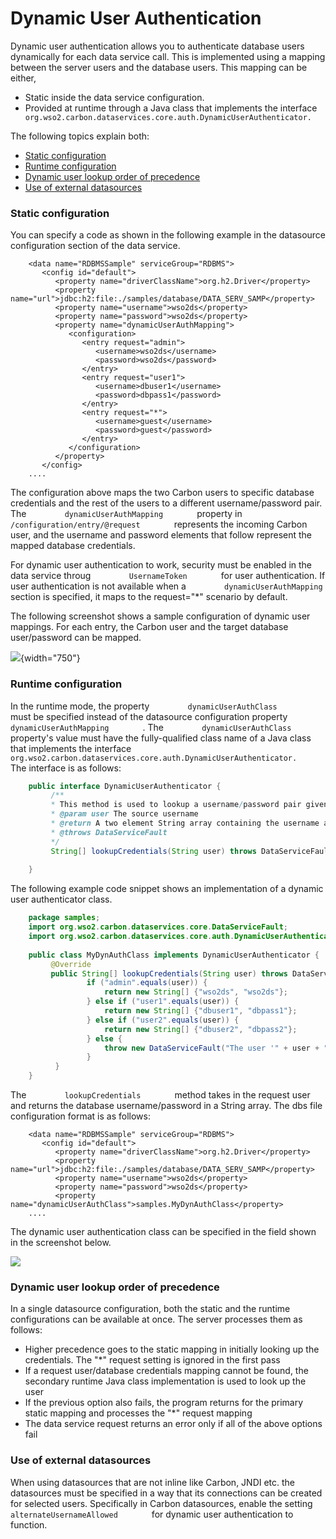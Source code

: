 # Dynamic User Authentication

Dynamic user authentication allows you to authenticate database users
dynamically for each data service call. This is implemented using a
mapping between the server users and the database users. This mapping
can be either,

-   Static inside the data service configuration.
-   Provided at runtime through a Java class that implements the
    interface
    `          org.wso2.carbon.dataservices.core.auth.DynamicUserAuthenticator.         `

The following topics explain both:

-   [Static
    configuration](#DynamicUserAuthentication-Staticconfiguration)
-   [Runtime
    configuration](#DynamicUserAuthentication-Runtimeconfiguration)
-   [Dynamic user lookup order of
    precedence](#DynamicUserAuthentication-Dynamicuserlookuporderofprecedence)
-   [Use of external
    datasources](#DynamicUserAuthentication-Useofexternaldatasources)

### Static configuration

You can specify a code as shown in the following example in the
datasource configuration section of the data service.

``` html/xml
    <data name="RDBMSSample" serviceGroup="RDBMS">                           
       <config id="default">                                                      
          <property name="driverClassName">org.h2.Driver</property>                                      
          <property name="url">jdbc:h2:file:./samples/database/DATA_SERV_SAMP</property>
          <property name="username">wso2ds</property>
          <property name="password">wso2ds</property>
          <property name="dynamicUserAuthMapping">
             <configuration>
                <entry request="admin">
                   <username>wso2ds</username>
                   <password>wso2ds</password>
                </entry>
                <entry request="user1">
                   <username>dbuser1</username>
                   <password>dbpass1</password>
                </entry>
                <entry request="*">                                                                                  
                   <username>guest</username>                                                                     
                   <password>guest</password>                                                               
                </entry>                                                                        
             </configuration>                                                
          </property>                            
       </config>  
    ....
```

The configuration above maps the two Carbon users to specific database
credentials and the rest of the users to a different username/password
pair. The `         dynamicUserAuthMapping        ` property in
`         /configuration/entry/@request        ` represents the incoming
Carbon user, and the username and password elements that follow
represent the mapped database credentials.

For dynamic user authentication to work, security must be enabled in the
data service throug `         UsernameToken        ` for user
authentication. If user authentication is not available when a
`         dynamicUserAuthMapping        ` section is specified, it maps
to the request="\*" scenario by default.

The following screenshot shows a sample configuration of dynamic user
mappings. For each entry, the Carbon user and the target database
user/password can be mapped.

![](attachments/119130664/119130666.png){width="750"}

### Runtime configuration

In the runtime mode, the property
`         dynamicUserAuthClass        ` must be specified instead of the
datasource configuration property
`         dynamicUserAuthMapping        ` . The
`         dynamicUserAuthClass        ` property's value must have the
fully-qualified class name of a Java class that implements the interface
`         org.wso2.carbon.dataservices.core.auth.DynamicUserAuthenticator.        `
The interface is as follows:

``` java
    public interface DynamicUserAuthenticator {
         /**
         * This method is used to lookup a username/password pair given a source username.
         * @param user The source username
         * @return A two element String array containing the username and password respectively
         * @throws DataServiceFault
         */
         String[] lookupCredentials(String user) throws DataServiceFault;
    
    }
```

The following example code snippet shows an implementation of a dynamic
user authenticator class.

``` java
    package samples;
    import org.wso2.carbon.dataservices.core.DataServiceFault;
    import org.wso2.carbon.dataservices.core.auth.DynamicUserAuthenticator;
    
    public class MyDynAuthClass implements DynamicUserAuthenticator {
         @Override
         public String[] lookupCredentials(String user) throws DataServiceFault {
                 if ("admin".equals(user)) {
                     return new String[] {"wso2ds", "wso2ds"};
                 } else if ("user1".equals(user)) {
                     return new String[] {"dbuser1", "dbpass1"};
                 } else if ("user2".equals(user)) {
                     return new String[] {"dbuser2", "dbpass2"};
                 } else {
                     throw new DataServiceFault("The user '" + user + "' not supported in invoking the target data service");
                 }
          }
    }
```

The `         lookupCredentials        ` method takes in the request
user and returns the database username/password in a String array. The
dbs file configuration format is as follows:

``` html/xml
    <data name="RDBMSSample" serviceGroup="RDBMS">                           
       <config id="default">
          <property name="driverClassName">org.h2.Driver</property>
          <property name="url">jdbc:h2:file:./samples/database/DATA_SERV_SAMP</property>
          <property name="username">wso2ds</property>
          <property name="password">wso2ds</property>                                             
          <property name="dynamicUserAuthClass">samples.MyDynAuthClass</property>
    ....
```

The dynamic user authentication class can be specified in the field
shown in the screenshot below.

![](attachments/119130664/119130665.png)

### Dynamic user lookup order of precedence

In a single datasource configuration, both the static and the runtime
configurations can be available at once. The server processes them as
follows:

-   Higher precedence goes to the static mapping in initially looking up
    the credentials. The "\*" request setting is ignored in the first
    pass
-   If a request user/database credentials mapping cannot be found, the
    secondary runtime Java class implementation is used to look up the
    user
-   If the previous option also fails, the program returns for the
    primary static mapping and processes the "\*" request mapping
-   The data service request returns an error only if all of the above
    options fail

### Use of external datasources

When using datasources that are not inline like Carbon, JNDI etc. the
datasources must be specified in a way that its connections can be
created for selected users. Specifically in Carbon datasources, enable
the setting `         alternateUsernameAllowed        ` for dynamic user
authentication to function.
